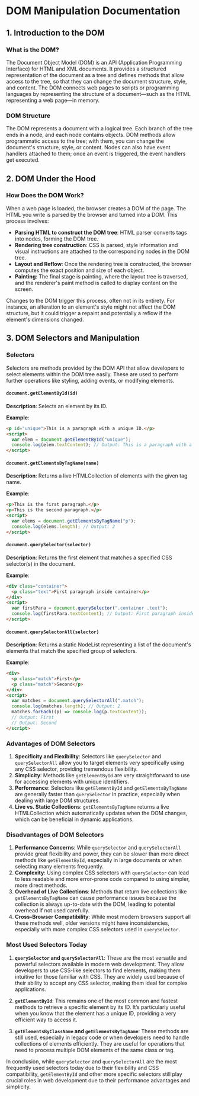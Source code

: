 # DOM Manipulation Documentation

## 1. Introduction to the DOM

### What is the DOM?

The Document Object Model (DOM) is an API (Application Programming Interface) for HTML and XML documents. It provides a structured representation of the document as a tree and defines methods that allow access to the tree, so that they can change the document structure, style, and content. The DOM connects web pages to scripts or programming languages by representing the structure of a document—such as the HTML representing a web page—in memory.

### DOM Structure

The DOM represents a document with a logical tree. Each branch of the tree ends in a node, and each node contains objects. DOM methods allow programmatic access to the tree; with them, you can change the document's structure, style, or content. Nodes can also have event handlers attached to them; once an event is triggered, the event handlers get executed.

## 2. DOM Under the Hood

### How Does the DOM Work?

When a web page is loaded, the browser creates a DOM of the page. The HTML you write is parsed by the browser and turned into a DOM. This process involves:

- **Parsing HTML to construct the DOM tree**: HTML parser converts tags into nodes, forming the DOM tree.
- **Rendering tree construction**: CSS is parsed, style information and visual instructions are attached to the corresponding nodes in the DOM tree.
- **Layout and Reflow**: Once the rendering tree is constructed, the browser computes the exact position and size of each object.
- **Painting**: The final stage is painting, where the layout tree is traversed, and the renderer's paint method is called to display content on the screen.

Changes to the DOM trigger this process, often not in its entirety. For instance, an alteration to an element's style might not affect the DOM structure, but it could trigger a repaint and potentially a reflow if the element's dimensions changed.

## 3. DOM Selectors and Manipulation

### Selectors

Selectors are methods provided by the DOM API that allow developers to select elements within the DOM tree easily. These are used to perform further operations like styling, adding events, or modifying elements.

#### `document.getElementById(id)`

**Description**: Selects an element by its ID.

**Example**:

```html
<p id="unique">This is a paragraph with a unique ID.</p>
<script>
  var elem = document.getElementById("unique");
  console.log(elem.textContent); // Output: This is a paragraph with a unique ID.
</script>
```

#### `document.getElementsByTagName(name)`

**Description**: Returns a live HTMLCollection of elements with the given tag name.

**Example**:

```html
<p>This is the first paragraph.</p>
<p>This is the second paragraph.</p>
<script>
  var elems = document.getElementsByTagName("p");
  console.log(elems.length); // Output: 2
</script>
```

#### `document.querySelector(selector)`

**Description**: Returns the first element that matches a specified CSS selector(s) in the document.

**Example**:

```html
<div class="container">
  <p class="text">First paragraph inside container</p>
</div>
<script>
  var firstPara = document.querySelector(".container .text");
  console.log(firstPara.textContent); // Output: First paragraph inside container
</script>
```

#### `document.querySelectorAll(selector)`

**Description**: Returns a static NodeList representing a list of the document's elements that match the specified group of selectors.

**Example**:

```html
<div>
  <p class="match">First</p>
  <p class="match">Second</p>
</div>
<script>
  var matches = document.querySelectorAll(".match");
  console.log(matches.length); // Output: 2
  matches.forEach((p) => console.log(p.textContent));
  // Output: First
  // Output: Second
</script>
```

### Advantages of DOM Selectors

1. **Specificity and Flexibility**: Selectors like `querySelector` and `querySelectorAll` allow you to target elements very specifically using any CSS selector, providing tremendous flexibility.
2. **Simplicity**: Methods like `getElementById` are very straightforward to use for accessing elements with unique identifiers.
3. **Performance**: Selectors like `getElementById` and `getElementsByTagName` are generally faster than `querySelector` in practice, especially when dealing with large DOM structures.
4. **Live vs. Static Collections**: `getElementsByTagName` returns a live HTMLCollection which automatically updates when the DOM changes, which can be beneficial in dynamic applications.

### Disadvantages of DOM Selectors

1. **Performance Concerns**: While `querySelector` and `querySelectorAll` provide great flexibility and power, they can be slower than more direct methods like `getElementById`, especially in large documents or when selecting many elements frequently.
2. **Complexity**: Using complex CSS selectors with `querySelector` can lead to less readable and more error-prone code compared to using simpler, more direct methods.
3. **Overhead of Live Collections**: Methods that return live collections like `getElementsByTagName` can cause performance issues because the collection is always up-to-date with the DOM, leading to potential overhead if not used carefully.
4. **Cross-Browser Compatibility**: While most modern browsers support all these methods well, older versions might have inconsistencies, especially with more complex CSS selectors used in `querySelector`.

### Most Used Selectors Today

1. **`querySelector` and `querySelectorAll`**: These are the most versatile and powerful selectors available in modern web development. They allow developers to use CSS-like selectors to find elements, making them intuitive for those familiar with CSS. They are widely used because of their ability to accept any CSS selector, making them ideal for complex applications.

2. **`getElementById`**: This remains one of the most common and fastest methods to retrieve a specific element by its ID. It’s particularly useful when you know that the element has a unique ID, providing a very efficient way to access it.

3. **`getElementsByClassName` and `getElementsByTagName`**: These methods are still used, especially in legacy code or when developers need to handle collections of elements efficiently. They are useful for operations that need to process multiple DOM elements of the same class or tag.

In conclusion, while `querySelector` and `querySelectorAll` are the most frequently used selectors today due to their flexibility and CSS compatibility, `getElementById` and other more specific selectors still play crucial roles in web development due to their performance advantages and simplicity.
